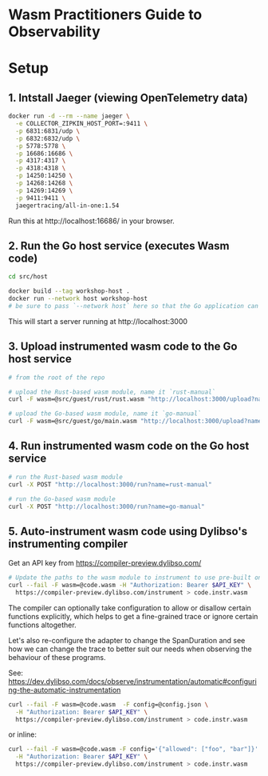 # Wasm Practitioners Guide to Observability

# Setup

## 1. Intstall Jaeger (viewing OpenTelemetry data)

```sh
docker run -d --rm --name jaeger \
  -e COLLECTOR_ZIPKIN_HOST_PORT=:9411 \
  -p 6831:6831/udp \
  -p 6832:6832/udp \
  -p 5778:5778 \
  -p 16686:16686 \
  -p 4317:4317 \
  -p 4318:4318 \
  -p 14250:14250 \
  -p 14268:14268 \
  -p 14269:14269 \
  -p 9411:9411 \
  jaegertracing/all-in-one:1.54
```

Run this at http://localhost:16686/ in your browser.


## 2. Run the Go host service (executes Wasm code) 

```sh
cd src/host

docker build --tag workshop-host .
docker run --network host workshop-host
# be sure to pass `--network host` here so that the Go application can reach Jaeger
```

This will start a server running at http://localhost:3000

## 3. Upload instrumented wasm code to the Go host service

```sh
# from the root of the repo

# upload the Rust-based wasm module, name it `rust-manual`
curl -F wasm=@src/guest/rust/rust.wasm "http://localhost:3000/upload?name=rust-manual"

# upload the Go-based wasm module, name it `go-manual`
curl -F wasm=@src/guest/go/main.wasm "http://localhost:3000/upload?name=go-manual"
```

## 4. Run instrumented wasm code on the Go host service

```sh
# run the Rust-based wasm module
curl -X POST "http://localhost:3000/run?name=rust-manual"

# run the Go-based wasm module
curl -X POST "http://localhost:3000/run?name=go-manual"
```
 ## 5. Auto-instrument wasm code using Dylibso's instrumenting compiler

Get an API key from https://compiler-preview.dylibso.com/

```sh
# Update the paths to the wasm module to instrument to use pre-built ones, or bring your own!
curl --fail -F wasm=@code.wasm -H "Authorization: Bearer $API_KEY" \
  https://compiler-preview.dylibso.com/instrument > code.instr.wasm
```

The compiler can optionally take configuration to allow or disallow certain functions explicitly, 
which helps to get a fine-grained trace or ignore certain functions altogether. 

Let's also re-configure the adapter to change the SpanDuration and see how we can change the trace
to better suit our needs when observing the behaviour of these programs.

See: https://dev.dylibso.com/docs/observe/instrumentation/automatic#configuring-the-automatic-instrumentation

```sh
curl --fail -F wasm=@code.wasm  -F config=@config.json \
  -H "Authorization: Bearer $API_KEY" \
  https://compiler-preview.dylibso.com/instrument > code.instr.wasm
```

or inline: 

```sh
curl --fail -F wasm=@code.wasm -F config='{"allowed": ["foo", "bar"]}' \
  -H "Authorization: Bearer $API_KEY" \
  https://compiler-preview.dylibso.com/instrument > code.instr.wasm
```